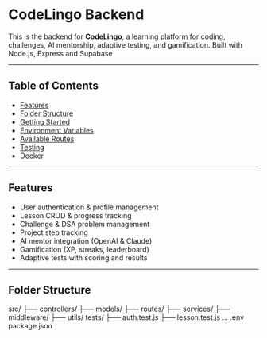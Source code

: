 # CodeLingo Backend

This is the backend for **CodeLingo**, a learning platform for coding, challenges, AI mentorship, adaptive testing, and gamification. Built with Node.js, Express and Supabase

---

## Table of Contents

- [Features](#features)  
- [Folder Structure](#folder-structure)  
- [Getting Started](#getting-started)  
- [Environment Variables](#environment-variables)  
- [Available Routes](#available-routes)  
- [Testing](#testing)  
- [Docker](#docker)  

---

## Features

- User authentication & profile management  
- Lesson CRUD & progress tracking  
- Challenge & DSA problem management  
- Project step tracking  
- AI mentor integration (OpenAI & Claude)  
- Gamification (XP, streaks, leaderboard)  
- Adaptive tests with scoring and results  

---

## Folder Structure

src/
├── controllers/
├── models/
├── routes/
├── services/
├── middleware/
├── utils/
tests/
├── auth.test.js
├── lesson.test.js
...
.env
package.json